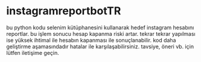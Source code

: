 # instagramreportbotTR
bu python kodu selenim kütüphanesini kullanarak hedef instagram hesabını reportlar. bu işlem sonucu hesap kapanma riski artar. tekrar tekrar yapılması ise yüksek ihtimal ile hesabın kapanması ile sonuçlanabilir. kod daha geliştirme aşamasındadır hatalar ile karşılaşabilirsiniz. tavsiye, öneri vb. için lütfen iletişime geçin.
